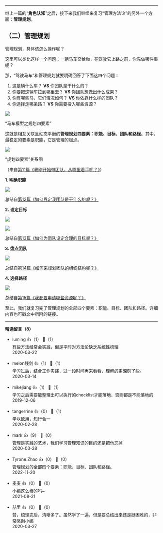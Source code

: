 * * *

继上一篇的“**角色认知**”之后，接下来我们继续来复习“管理方法论”的另外一个方面：**管理规划**。

## （二）管理规划

管理规划，具体该怎么操作呢？

这里可以类比这样一个问题：一辆马车交给你，在驾驶它上路之前，你先做哪件事呢？

那，“驾驶马车”和管理规划就要明确回答了下面这四个问题：

1. 这是辆什么车？ **VS** 你团队是干什么的？
2. 你要把这辆车拉到哪里去？ **VS** 你团队想做出什么成果？
3. 你有哪些马，它们情况如何？ **VS** 你依靠什么样的团队？
4. 你选择走哪条路？ **VS** 你需要投入哪些资源？

![](https://static001.geekbang.org/resource/image/9c/72/9c0aa22b3c1e49ed55bb5ce74ffd4c72.jpg?wh=1920%2A788)

“马车模型之规划四要素”

这就是相互关联且动态平衡的**管理规划四要素：职能、目标、团队和路径**。其中，最稳定的要素是职能，它是管理的起点。

![](https://static001.geekbang.org/resource/image/98/60/9857429561b5489bd9e9a9fbe3046a60.png?wh=494%2A470)

“规划四要素”关系图

（来自[第11篇《我刚开始带团队，从哪里着手呢？》](https://time.geekbang.org/column/article/18029)）

**1. 明确职能**

![](https://static001.geekbang.org/resource/image/e7/5a/e74801838f37fdb1dc3ab5b1f3c9e45a.png?wh=1111%2A251)

总结自[第12篇《如何界定我团队是干什么的呢？》](https://time.geekbang.org/column/article/18040)

**2. 设定目标**

![](https://static001.geekbang.org/resource/image/39/17/39ba6ac5ff38f73162eddd99d7963717.png?wh=900%2A235)

![](https://static001.geekbang.org/resource/image/0c/1a/0cfcbe9b4b24567e9b4615a41681fa1a.png?wh=1003%2A222)

总结自[第13篇《如何为团队设定合理的目标呢？》](https://time.geekbang.org/column/article/20712)

**3. 盘点团队**

![](https://static001.geekbang.org/resource/image/f2/57/f2c55bcd95788cb63078decd74630557.png?wh=785%2A264)

总结自[第14篇《如何来规划团队的组织结构呢？》](https://time.geekbang.org/column/article/39779)

**4. 选择路径**

![](https://static001.geekbang.org/resource/image/41/03/41ba98535aeb254dd0276424e006a503.png?wh=1056%2A659)

总结自[第15篇《我都要申请哪些资源呢？》](https://time.geekbang.org/column/article/39973)

至此，我们就复习完了管理规划的全部四个要素：职能、目标、团队和路径。详细内容也可戳文中所附的链接。

* * *
<div><strong>精选留言（8）</strong></div><ul>
<li><span>luming</span> 👍（1） 💬（1）<div>有些方法经常会实践，但是平时对方法论缺乏系统性梳理</div>2020-03-22</li><br/><li><span>melon残剑</span> 👍（1） 💬（1）<div>学习过后，结合工作实践，过一段时间再来看看，理解的更深刻了些。</div>2020-03-14</li><br/><li><span>mikejiang</span> 👍（1） 💬（1）<div>学习之后需要能整理出可以执行的checklist才能落地，否则都是不能落地的</div>2019-12-06</li><br/><li><span>tangerrine</span> 👍（0） 💬（1）<div>学以致用，知行合一</div>2020-02-28</li><br/><li><span>mark</span> 👍（9） 💬（0）<div>管理是实践的艺术，我们学习管理知识的目的还是把他忘掉</div>2020-03-28</li><br/><li><span>Tyrone.Zhao</span> 👍（0） 💬（0）<div>管理规划的全部四个要素：职能、目标、团队和路径。</div>2022-11-20</li><br/><li><span>麦麦</span> 👍（0） 💬（0）<div>小编这么棒的吗~
</div>2021-08-21</li><br/><li><span>喆里</span> 👍（0） 💬（0）<div>赞，梳理完后，清晰多了。虽然学了一遍，但是要总结出来还是挺困难的，非常感谢小编</div>2020-03-27</li><br/>
</ul>
